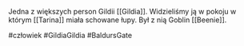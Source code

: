 Jedna z większych person Gildii [[Gildia]]. Widzieliśmy ją w pokoju w którym [[Tarina]] miała schowane łupy. Był z nią Goblin [[Beenie]].

#człowiek #GildiaGildia #BaldursGate 